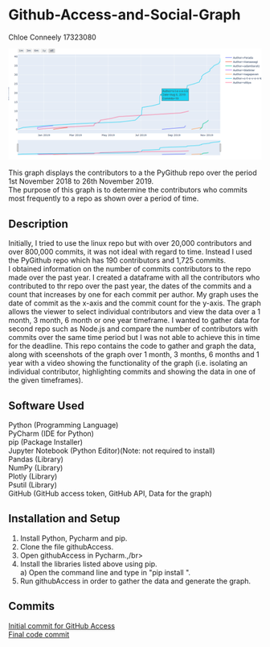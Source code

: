 # Github-Access-and-Social-Graph
Chloe Conneely 17323080

![Graph 1 Year](https://github.com/TheCsWorld/Github-Access/blob/master/Graph%201%20year.png)

This graph displays the contributors to a the PyGithub repo over the period 1st November 2018 to 26th November 2019.</br>
The purpose of this graph is to determine the contributors who commits most frequently to a repo as shown over a period of time.

## Description
Initially, I tried to use the linux repo but with over 20,000 contributors and over 800,000 commits, it was not ideal with regard to time. Instead I used the PyGithub repo which has 190 contributors and 1,725 commits.</br>
I obtained information on the number of commits contributors to the repo made over the past year. I created a dataframe with all the contributors who contributed to thr repo over the past year, the dates of the commits and a count that increases by one for each commit per author. My graph uses the date of commit as the x-axis and the commit count for the y-axis. The graph allows the viewer to select individual contributors and view the data over a 1 month, 3 month, 6 month or one year timeframe. I wanted to gather data for second repo such as Node.js and compare the number of contributors with commits over the same time period but I was not able to achieve this in time for the deadline. This repo contains the code to gather and graph the data, along with sceenshots of the graph over 1 month, 3 months, 6 months and 1 year with a video showing the functionality of the graph (i.e. isolating an individual contributor, highlighting commits and showing the data in one of the given timeframes). 

## Software Used
Python (Programming Language)</br>
PyCharm (IDE for Python)</br>
pip (Package Installer)</br>
Jupyter Notebook (Python Editor)(Note: not required to install)</br>
Pandas (Library)</br>
NumPy (Library)</br>
Plotly (Library)</br>
Psutil (Library)</br>
GitHub (GitHub access token, GitHub API, Data for the graph)</br>

## Installation and Setup
1. Install Python, Pycharm and pip.</br>
2. Clone the file githubAccess.</br>
3. Open githubAccess in Pycharm.,/br>
4. Install the libraries listed above using pip.</br>
  a) Open the command line and type in "pip install <name of library>".</br>
5. Run githubAccess in order to gather the data and generate the graph.</br>
  
## Commits
[Initial commit for GitHub Access](https://github.com/TheCsWorld/Github-Access/commit/a1e3224b51cf9e9006a83d3aaa4250134600e671)</br>
[Final code commit](https://github.com/TheCsWorld/Github-Access/commit/493a6ad9f503c310fc642c89d7f7c92ff3fcca9f)


